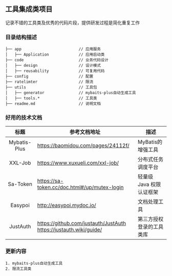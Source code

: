 
## 工具集成类项目

记录不错的工具类及优秀的代码片段，提供研发过程是简化重复工作

### 目录结构描述
```
├── app                         // 应用服务
│   ├── Application             // 应用启动类
├── code                        // 业务代码设计
│   ├── design                  // 设计模式
│   ├── reusability             // 可复用代码
├── config                      // 配置
├── ratelimter                  // 限流
├── utils                       // 工具包
│   ├── generator               // mybaits-plus自动生成工具
│   ├── tools.*                 // 工具类
├── readme.md                   // 说明文档

```
###  好用的技术文档
|      标题      | 参考文档地址                                                                  | 描述              |
|:------------:|-------------------------------------------------------------------------|-----------------|
| Mybatis-Plus | https://baomidou.com/pages/24112f/                                      | MyBatis的增强工具    |
|   XXL-Job    | https://www.xuxueli.com/xxl-job/                                        | 分布式任务调度平台       |
|   Sa-Token   | https://sa-token.cc/doc.html#/up/mutex-login                            | 轻量级 Java 权限认证框架 |
|   Easypoi    | http://easypoi.mydoc.io/                                                | 文档处理工具          |
|   JustAuth   | https://github.com/justauth/JustAuth <br/> https://justauth.wiki/guide/ | 第三方授权登录的工具类库    |

###  更新内容
```
1. mybaits-plus自动生成工具
2. 限流工具类
```
